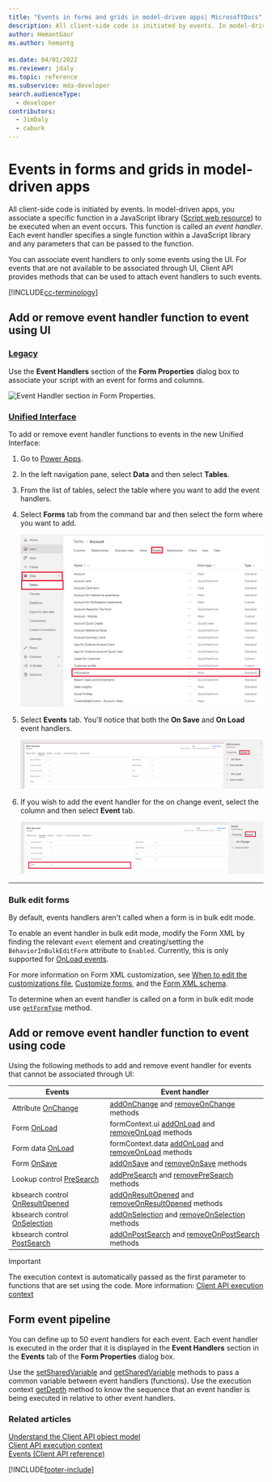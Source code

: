 ```yaml
---
title: "Events in forms and grids in model-driven apps| MicrosoftDocs"
description: All client-side code is initiated by events. In model-driven apps, you associate a specific function in a JavaScript library to be executed when an event occurs. This function is called an *event handler*.
author: HemantGaur
ms.author: hemantg

ms.date: 04/01/2022
ms.reviewer: jdaly
ms.topic: reference
ms.subservice: mda-developer
search.audienceType: 
  - developer
contributors: 
  - JimDaly
  - caburk
---
```

# Events in forms and grids in model-driven apps

All client-side code is initiated by events. In model-driven apps, you associate a specific function in a JavaScript library ([Script web resource](../script-jscript-web-resources.md)) to be executed when an event occurs. This function is called an *event handler*. Each event handler specifies a single function within a JavaScript library and any parameters that can be passed to the function.

You can associate event handlers to only some events using the UI. For events that are not available to be associated through UI, Client API provides methods that can be used to attach event handlers to such events. 

[!INCLUDE[cc-terminology](../../data-platform/includes/cc-terminology.md)]

## Add or remove event handler function to event using UI

### [Legacy](#tab/add-event-handlers-legacy)

Use the **Event Handlers** section of the **Form Properties** dialog box to associate your script with an event for forms and columns.

![Event Handler section in Form Properties.](../media/Form-EventHandlers.png "Event Handler section in Form Properties")

### [Unified Interface](#tab/add-event-handlers-unified-interface)

To add or remove event handler functions to events in the new Unified Interface:

1. Go to [Power Apps](https://make.powerapps.com).
1. In the left navigation pane, select **Data** and then select **Tables**. 
1. From the list of tables, select the table where you want to add the event handlers.
1. Select **Forms** tab from the command bar and then select the form where you want to add.

    ![Select form from list.](../media/select-form-from-list.png "Select form from list")

1. Select **Events** tab. You'll notice that both the **On Save** and **On Load** event handlers.

    ![Form event handlers.](../media/form-event-handlers.png "Form event handlers")

1. If you wish to add the event handler for the on change event, select the column and then select **Event** tab.

     ![Onchange handler.](../media/onchange-event-handler.png "Onchange handler")

---

### Bulk edit forms

By default, events handlers aren't called when a form is in bulk edit mode. 

To enable an event handler in bulk edit mode, modify the Form XML by finding the relevant `event` element and creating/setting the `BehaviorInBulkEditForm` attribute to `Enabled`. Currently, this is only supported for [OnLoad events](reference/events/form-onload.md).

For more information on Form XML customization, see [When to edit the customizations file](../when-edit-customization-file.md), [Customize forms](../customize-entity-forms.md), and the [Form XML schema](../form-xml-schema.md).

To determine when an event handler is called on a form in bulk edit mode use [`getFormType`](reference/formContext-ui/getFormType.md) method.

## Add or remove event handler function to event using code

Using the following methods to add and remove event handler for events that cannot be associated through UI:

|Events |Event handler|
|-------|-------|
|Attribute [OnChange](reference/events/attribute-onchange.md) | [addOnChange](reference/attributes/addonchange.md) and [removeOnChange](reference/attributes/removeOnchange.md) methods|
|Form [OnLoad](reference/events/form-onload.md)| formContext.ui [addOnLoad](reference/formcontext-ui/addonload.md) and [removeOnLoad](reference/formcontext-ui/removeonload.md) methods|
|Form data [OnLoad](reference/events/form-data-onload.md)| formContext.data [addOnLoad](reference/formcontext-data/addonload.md) and [removeOnLoad](reference/formcontext-data/removeonload.md) methods|
|Form [OnSave](reference/events/form-onsave.md)| [addOnSave](reference/formcontext-data-entity/addonsave.md) and [removeOnSave](reference/formcontext-data-entity/removeonsave.md) methods|
|Lookup control [PreSearch](reference/events/presearch.md)| [addPreSearch](reference/controls/addpresearch.md) and [removePreSearch](reference/controls/removepresearch.md) methods|
|kbsearch control [OnResultOpened](reference/events/onresultopened.md)|[addOnResultOpened](reference/controls/addOnResultOpened.md) and [removeOnResultOpened](reference/controls/removeOnResultOpened.md) methods|
|kbsearch control [OnSelection](reference/events/onselection.md)|[addOnSelection](reference/controls/addOnSelection.md) and [removeOnSelection](reference/controls/removeOnSelection.md) methods|
|kbsearch control [PostSearch](reference/events/postsearch.md)|[addOnPostSearch](reference/controls/addOnPostSearch.md) and [removeOnPostSearch](reference/controls/removeOnPostSearch.md) methods|

>[!IMPORTANT]
>The execution context is automatically passed as the first parameter to functions that are set using the code. More information: [Client API execution context](clientapi-execution-context.md) 

## Form event pipeline
You can define up to 50 event handlers for each event. Each event handler is executed in the order that it is displayed in the **Event Handlers** section in the **Events** tab of the **Form Properties** dialog box.

Use the [setSharedVariable](reference/executioncontext/setSharedVariable.md) and [getSharedVariable](reference/executioncontext/getSharedVariable.md) methods to pass a common variable between event handlers (functions). Use the execution context [getDepth](reference/executioncontext/getDepth.md) method to know the sequence that an event handler is being executed in relative to other event handlers. 

### Related articles

[Understand the Client API object model](understand-clientapi-object-model.md)<br/>
[Client API execution context](clientapi-execution-context.md)<br/>
[Events (Client API reference)](reference/events.md)<br/>



[!INCLUDE[footer-include](../../../includes/footer-banner.md)]

